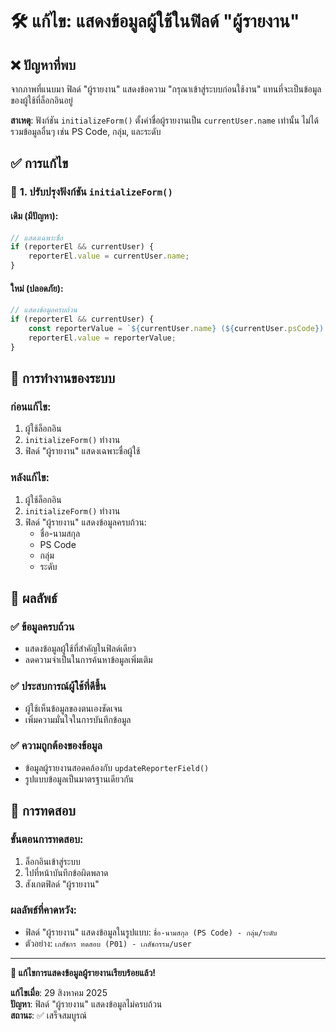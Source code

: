 # 🛠️ แก้ไข: แสดงข้อมูลผู้ใช้ในฟิลด์ "ผู้รายงาน"

## ❌ **ปัญหาที่พบ**

จากภาพที่แนบมา ฟิลด์ "ผู้รายงาน" แสดงข้อความ "กรุณาเข้าสู่ระบบก่อนใช้งาน" แทนที่จะเป็นข้อมูลของผู้ใช้ที่ล็อกอินอยู่

**สาเหตุ**: ฟังก์ชัน `initializeForm()` ตั้งค่าชื่อผู้รายงานเป็น `currentUser.name` เท่านั้น ไม่ได้รวมข้อมูลอื่นๆ เช่น PS Code, กลุ่ม, และระดับ

## ✅ **การแก้ไข**

### 🔧 **1. ปรับปรุงฟังก์ชัน `initializeForm()`**

#### **เดิม (มีปัญหา)**:
```javascript
// แสดงเฉพาะชื่อ
if (reporterEl && currentUser) {
    reporterEl.value = currentUser.name;
}
```

#### **ใหม่ (ปลอดภัย)**:
```javascript
// แสดงข้อมูลครบถ้วน
if (reporterEl && currentUser) {
    const reporterValue = `${currentUser.name} (${currentUser.psCode}) - ${currentUser.group}/${currentUser.level}`;
    reporterEl.value = reporterValue;
}
```

## 🎯 **การทำงานของระบบ**

### **ก่อนแก้ไข**:
1. ผู้ใช้ล็อกอิน
2. `initializeForm()` ทำงาน
3. ฟิลด์ "ผู้รายงาน" แสดงเฉพาะชื่อผู้ใช้

### **หลังแก้ไข**:
1. ผู้ใช้ล็อกอิน
2. `initializeForm()` ทำงาน
3. ฟิลด์ "ผู้รายงาน" แสดงข้อมูลครบถ้วน:
   - ชื่อ-นามสกุล
   - PS Code
   - กลุ่ม
   - ระดับ

## 🚀 **ผลลัพธ์**

### ✅ **ข้อมูลครบถ้วน**
- แสดงข้อมูลผู้ใช้ที่สำคัญในฟิลด์เดียว
- ลดความจำเป็นในการค้นหาข้อมูลเพิ่มเติม

### ✅ **ประสบการณ์ผู้ใช้ที่ดีขึ้น**
- ผู้ใช้เห็นข้อมูลของตนเองชัดเจน
- เพิ่มความมั่นใจในการบันทึกข้อมูล

### ✅ **ความถูกต้องของข้อมูล**
- ข้อมูลผู้รายงานสอดคล้องกับ `updateReporterField()`
- รูปแบบข้อมูลเป็นมาตรฐานเดียวกัน

## 🧪 **การทดสอบ**

### **ขั้นตอนการทดสอบ**:
1. ล็อกอินเข้าสู่ระบบ
2. ไปที่หน้าบันทึกข้อผิดพลาด
3. สังเกตฟิลด์ "ผู้รายงาน"

### **ผลลัพธ์ที่คาดหวัง**:
- ฟิลด์ "ผู้รายงาน" แสดงข้อมูลในรูปแบบ:
  `ชื่อ-นามสกุล (PS Code) - กลุ่ม/ระดับ`
- ตัวอย่าง: `เภสัชกร ทดสอบ (P01) - เภสัชกรรม/user`

---

**🎯 แก้ไขการแสดงข้อมูลผู้รายงานเรียบร้อยแล้ว!**

**แก้ไขเมื่อ**: 29 สิงหาคม 2025  
**ปัญหา**: ฟิลด์ "ผู้รายงาน" แสดงข้อมูลไม่ครบถ้วน  
**สถานะ**: ✅ เสร็จสมบูรณ์
